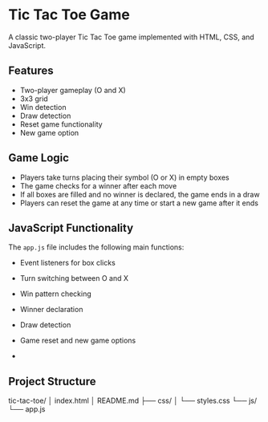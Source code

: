 # Tic Tac Toe Game

A classic two-player Tic Tac Toe game implemented with HTML, CSS, and JavaScript.

## Features

- Two-player gameplay (O and X)
- 3x3 grid
- Win detection
- Draw detection
- Reset game functionality
- New game option

## Game Logic

- Players take turns placing their symbol (O or X) in empty boxes
- The game checks for a winner after each move
- If all boxes are filled and no winner is declared, the game ends in a draw
- Players can reset the game at any time or start a new game after it ends

## JavaScript Functionality

The `app.js` file includes the following main functions:

- Event listeners for box clicks
- Turn switching between O and X
- Win pattern checking
- Winner declaration
- Draw detection
- Game reset and new game options

- 
## Project Structure

tic-tac-toe/
│   index.html
│   README.md
├── css/
│   └── styles.css
└── js/
└── app.js

